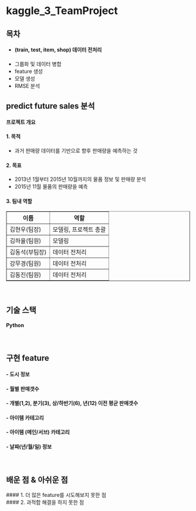 # kaggle_3_TeamProject


## 목차
- #### (train, test, item, shop) 데이터 전처리
- 그룹화 및 데이터 병합
- feature 생성
- 모델 생성
- RMSE 분석

## predict future sales 분석

<p align="justify">
	
#### 프로젝트 개요

#### 1. 목적
- 과거 판매량 데이터를 기반으로 향후 판매량을 예측하는 것

#### 2. 목표
- 2013년 1월부터 2015년 10월까지의 물품 정보 및 판매량 분석
- 2015년 11월 물품의 판매량을 예측

#### 3. 팀내 역할
<table border="1">
	<th>이름</th>
	<th>역할</th>
	<tr>
	    <td>김현우(팀장)</td>
	    <td>모델링, 프로젝트 총괄</td>
	</tr>
	<tr>
	    <td>김하율(팀원)</td>
	    <td>모델링</td>
	</tr>
	<tr>
      	    <td>김동석(부팀장)</td>
	    <td>데이터 전처리</td>
	</tr>
	    <td>강무경(팀원)</td>
	    <td>데이터 전처리</td>
	<tr>
            <td>김동진(팀원)</td>
	    <td>데이터 전처리</td>
	</tr>
</table>
</p>

<p align="center">
</p>

<br>

## 기술 스택
<p>
	
#### Python
	
</p>
<br>

## 구현 feature

#### - 도시 정보
#### - 월별 판매갯수
#### - 개별(1,2), 분기(3), 상/하반기(6), 년(12) 이전 평균 판매갯수
#### - 아이템 카테고리
#### - 아이템 (메인/서브) 카테고리
#### - 날짜(년/월/일) 정보

<br>

## 배운 점 & 아쉬운 점

<p align="justify">
#### 1. 더 많은 feature를 시도해보지 못한 점<br>
#### 2. 과적합 해결을 하지 못한 점
</p>

<br>
